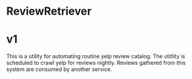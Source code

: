 # ReviewRetriever

# v1
This is a utility for automating routine yelp review catalog. The utitlity is scheduled to crawl yelp for reviews nightly. Reviews gathered from this system are consumed by another service.
